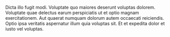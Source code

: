 Dicta illo fugit modi. Voluptate quo maiores deserunt voluptas dolorem. Voluptate quae delectus earum perspiciatis ut et optio magnam exercitationem. Aut quaerat numquam dolorum autem occaecati reiciendis. Optio ipsa veritatis aspernatur illum quia voluptas sit. Et et expedita dolor et iusto vel voluptas.